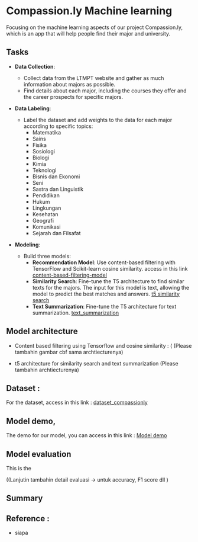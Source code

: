 # Compassion.ly Machine learning

Focusing on the machine learning aspects of our project Compassion.ly, which is an app that will help people find their major and university.

## Tasks

-   **Data Collection**:
    
    -   Collect data from the LTMPT website and gather as much information about majors as possible.
    -   Find details about each major, including the courses they offer and the career prospects for specific majors.
-   **Data Labeling**:
    
    -   Label the dataset and add weights to the data for each major according to specific topics:
        -   Matematika
        -   Sains
        -   Fisika
        -   Sosiologi
        -   Biologi
        -   Kimia
        -   Teknologi
        -   Bisnis dan Ekonomi
        -   Seni
        -   Sastra dan Linguistik
        -   Pendidikan
        -   Hukum
        -   Lingkungan
        -   Kesehatan
        -   Geografi
        -   Komunikasi
        -   Sejarah dan Filsafat
-   **Modeling**:
    
    -   Build three models:
        -   **Recommendation Model**: Use content-based filtering with TensorFlow and Scikit-learn cosine similarity. access in this link [content-based-filtering-model](https://github.com/Compassion-ly/compassionly_ml/blob/master/notebook_modeling/model_content_based_filtering.ipynb)
        -   **Similarity Search**: Fine-tune the T5 architecture to find similar texts for the majors. The input for this model is text, allowing the model to predict the best matches and answers. [t5 similarity search](https://github.com/Compassion-ly/compassionly_ml/blob/master/notebook_modeling/t5_similarity_search.ipynb)
        -   **Text Summarization**: Fine-tune the T5 architecture for text summarization. [text_summarization](https://github.com/Compassion-ly/compassionly_ml/blob/master/notebook_modeling/text_summarization.ipynb)

## Model architecture

- Content based filtering using Tensorflow and cosine similarity :  (
(Please tambahin gambar cbf sama archtiecturenya)

- t5 architecture for similarity search and text summarization
(Please tambahin  archtiecturenya)

## Dataset : 
For the dataset, access in this link : [dataset_compassionly](https://github.com/Compassion-ly/compassionly_ml/tree/master/dataset)

## Model demo,
The demo for our model, you can access in this link : [Model demo](https://majorquickrecommendation.streamlit.app/)

## Model evaluation 
This is the 

((Lanjutin tambahin detail evaluasi -> untuk accuracy, F1 score dll )

## Summary 


## Reference : 
- siapa 
